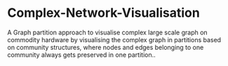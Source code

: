 # Complex-Network-Visualisation
A Graph partition approach to visualise complex large scale graph on commodity hardware by visualising the complex graph in partitions based on community structures, where nodes and edges belonging to one community always gets preserved in one partition..
